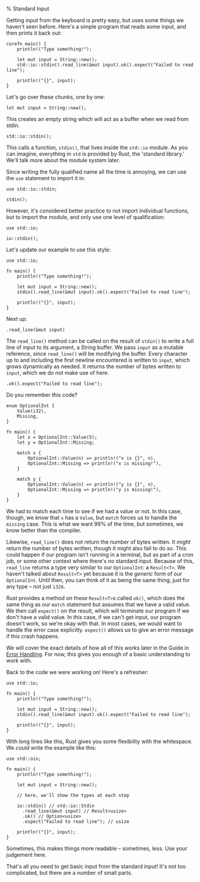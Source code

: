 % Standard Input

Getting input from the keyboard is pretty easy, but uses some things
we haven't seen before. Here's a simple program that reads some input,
and then prints it back out:

```{rust,ignore}
corefn main() {
    println!("Type something!");

    let mut input = String::new();
    std::io::stdin().read_line(&mut input).ok().expect("Failed to read line");

    println!("{}", input);
}
```

Let's go over these chunks, one by one:

```{rust,ignore}
let mut input = String::new();
```

This creates an empty string which will act as a buffer when we read from stdin.

```{rust,ignore}
std::io::stdin();
```

This calls a function, `stdin()`, that lives inside the `std::io` module. As
you can imagine, everything in `std` is provided by Rust, the 'standard
library.' We'll talk more about the module system later.

Since writing the fully qualified name all the time is annoying, we can use
the `use` statement to import it in:

```{rust}
use std::io::stdin;

stdin();
```

However, it's considered better practice to not import individual functions, but
to import the module, and only use one level of qualification:

```{rust}
use std::io;

io::stdin();
```

Let's update our example to use this style:

```{rust,ignore}
use std::io;

fn main() {
    println!("Type something!");

    let mut input = String::new();
    stdin().read_line(&mut input).ok().expect("Failed to read line");

    println!("{}", input);
}
```

Next up:

```{rust,ignore}
.read_line(&mut input)
```

The `read_line()` method can be called on the result of `stdin()` to write
a full line of input to its argument, a String buffer. We pass `input` as a
mutable reference, since `read_line()` will be modifying the buffer. Every
character up to and including the first newline encountered is written to
`input`, which grows dynamically as needed. It returns the number of bytes
written to `input`, which we do not make use of here.

```{rust,ignore}
.ok().expect("Failed to read line");
```

Do you remember this code?

```{rust}
enum OptionalInt {
    Value(i32),
    Missing,
}

fn main() {
    let x = OptionalInt::Value(5);
    let y = OptionalInt::Missing;

    match x {
        OptionalInt::Value(n) => println!("x is {}", n),
        OptionalInt::Missing => println!("x is missing!"),
    }

    match y {
        OptionalInt::Value(n) => println!("y is {}", n),
        OptionalInt::Missing => println!("y is missing!"),
    }
}
```

We had to match each time to see if we had a value or not. In this case,
though, we _know_ that `x` has a `Value`, but `match` forces us to handle
the `missing` case. This is what we want 99% of the time, but sometimes, we
know better than the compiler.

Likewise, `read_line()` does not return the number of bytes written. It _might_
return the number of bytes written, though it might also fail to do so. This
could happen if our program isn't running in a terminal, but as part of a cron
job, or some other context where there's no standard input. Because of this,
`read_line` returns a type very similar to our `OptionalInt`: a `Result<T>`.
We haven't talked about `Result<T>` yet because it is the *generic* form of
our `OptionalInt`. Until then, you can think of it as being the same thing,
just for any type – not just `i32`s.

Rust provides a method on these `Result<T>`s called `ok()`, which does the
same thing as our `match` statement but assumes that we have a valid value.
We then call `expect()` on the result, which will terminate our program if we
don't have a valid value. In this case, if we can't get input, our program
doesn't work, so we're okay with that. In most cases, we would want to handle
the error case explicitly. `expect()` allows us to give an error message if
this crash happens.

We will cover the exact details of how all of this works later in the Guide in
[Error Handling]. For now, this gives you enough of a basic understanding to
work with.

Back to the code we were working on! Here's a refresher:

```{rust,ignore}
use std::io;

fn main() {
    println!("Type something!");

    let mut input = String::new();
    stdin().read_line(&mut input).ok().expect("Failed to read line");

    println!("{}", input);
}
```

With long lines like this, Rust gives you some flexibility with the whitespace.
We _could_ write the example like this:

```{rust,ignore}
use std::oio;

fn main() {
    println!("Type something!");

    let mut input = String::new();

    // here, we'll show the types at each step

    io::stdin() // std::io::Stdin
      .read_line(&mut input) // Result<usize>
      .ok() // Option<usize>
      .expect("Failed to read line"); // usize

    println!("{}", input);
}
```

Sometimes, this makes things more readable – sometimes, less. Use your judgement
here.

That's all you need to get basic input from the standard input! It's not too
complicated, but there are a number of small parts.


[Error Handling]: ./error-handling.html
